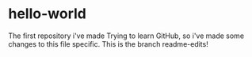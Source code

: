 # hello-world
The first repository i've made
Trying to learn GitHub, so i've made some changes to this file specific. This is the branch readme-edits!
